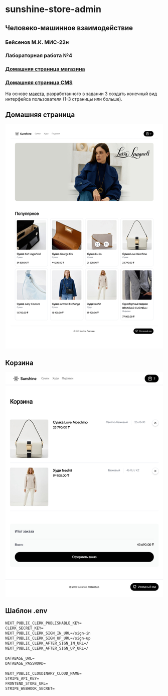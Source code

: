 # sunshine-store-admin

## Человеко-машинное взаимодействие

### Бейсенов М.К. МИС-22н

### Лабораторная работа №4

### [Домашняя страница магазина](https://sunshine-pvl.vercel.app)

### [Домашняя страница CMS](https://sunshine-store-admin.vercel.app)

На основе [макета](https://www.figma.com/file/S1kZ5RaPlBFcjDRqfsTQ64/%D0%A7%D0%9C%D0%92.-%D0%91%D0%B5%D0%B9%D1%81%D0%B5%D0%BD%D0%BE%D0%B2-%D0%9C.%D0%9A.-%D0%9C%D0%98%D0%A1-22%D0%BD.-%D0%9F%D1%80%D0%B0%D0%BA%D1%82%D0%B8%D1%87%D0%B5%D1%81%D0%BA%D0%B0%D1%8F-%D1%80%D0%B0%D0%B1%D0%BE%D1%82%D0%B0-%E2%84%963?type=design&node-id=0%3A1&mode=design&t=0BgHacwIUIrJthQi-1),
разработанного в задании 3 создать конечный вид интерфейса пользователя (1-3 страницы или больше).

## Домашняя страница

![home-page](screenshots/home-page.jpg)

## Корзина

![cart-page](screenshots/cart-page.jpg)

## Шаблон .env  
```dotenv
NEXT_PUBLIC_CLERK_PUBLISHABLE_KEY=
CLERK_SECRET_KEY=
NEXT_PUBLIC_CLERK_SIGN_IN_URL=/sign-in
NEXT_PUBLIC_CLERK_SIGN_UP_URL=/sign-up
NEXT_PUBLIC_CLERK_AFTER_SIGN_IN_URL=/
NEXT_PUBLIC_CLERK_AFTER_SIGN_UP_URL=/

DATABASE_URL=
DATABASE_PASSWORD=

NEXT_PUBLIC_CLOUDINARY_CLOUD_NAME=
STRIPE_API_KEY=
FRONTEND_STORE_URL=
STRIPE_WEBHOOK_SECRET=
```
